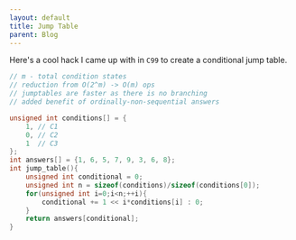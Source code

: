 ```yaml
---
layout: default
title: Jump Table
parent: Blog
---
```


Here's a cool hack I came up with in ```C99``` to create a conditional jump table.

```c
// m - total condition states
// reduction from O(2^m) -> O(m) ops
// jumptables are faster as there is no branching
// added benefit of ordinally-non-sequential answers

unsigned int conditions[] = {
    1, // C1
    0, // C2 
    1  // C3
};
int answers[] = {1, 6, 5, 7, 9, 3, 6, 8};
int jump_table(){
    unsigned int conditional = 0;
    unsigned int n = sizeof(conditions)/sizeof(conditions[0]);
    for(unsigned int i=0;i<n;++i){
        conditional += 1 << i*conditions[i] : 0;
    }
    return answers[conditional];
}

```